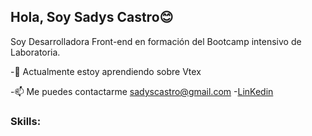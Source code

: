 <h2> Hola, Soy  Sadys Castro😊 </h2>


Soy Desarrolladora Front-end en formación del Bootcamp intensivo de Laboratoria.
<!--
**SADYSCASTROC/SADYSCASTROC** is a ✨ _special_ ✨ repository because its `README.md` (this file) appears on your GitHub profile. -->


-🌱 Actualmente estoy aprendiendo sobre Vtex

-📫 Me puedes contactarme  sadyscastro@gmail.com
-[LinKedin](https://www.linkedin.com/in/sadys-maria-castro-cardenas-809721231/)

<h3>Skills:</h3>
